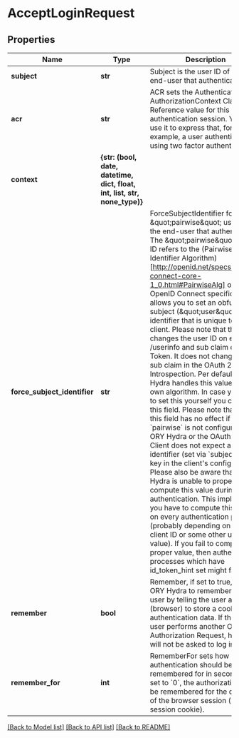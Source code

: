 # AcceptLoginRequest

## Properties
Name | Type | Description | Notes
------------ | ------------- | ------------- | -------------
**subject** | **str** | Subject is the user ID of the end-user that authenticated. | 
**acr** | **str** | ACR sets the Authentication AuthorizationContext Class Reference value for this authentication session. You can use it to express that, for example, a user authenticated using two factor authentication. | [optional] 
**context** | **{str: (bool, date, datetime, dict, float, int, list, str, none_type)}** |  | [optional] 
**force_subject_identifier** | **str** | ForceSubjectIdentifier forces the \&quot;pairwise\&quot; user ID of the end-user that authenticated. The \&quot;pairwise\&quot; user ID refers to the (Pairwise Identifier Algorithm)[http://openid.net/specs/openid-connect-core-1_0.html#PairwiseAlg] of the OpenID Connect specification. It allows you to set an obfuscated subject (\&quot;user\&quot;) identifier that is unique to the client.  Please note that this changes the user ID on endpoint /userinfo and sub claim of the ID Token. It does not change the sub claim in the OAuth 2.0 Introspection.  Per default, ORY Hydra handles this value with its own algorithm. In case you want to set this yourself you can use this field. Please note that setting this field has no effect if &#x60;pairwise&#x60; is not configured in ORY Hydra or the OAuth 2.0 Client does not expect a pairwise identifier (set via &#x60;subject_type&#x60; key in the client&#39;s configuration).  Please also be aware that ORY Hydra is unable to properly compute this value during authentication. This implies that you have to compute this value on every authentication process (probably depending on the client ID or some other unique value).  If you fail to compute the proper value, then authentication processes which have id_token_hint set might fail. | [optional] 
**remember** | **bool** | Remember, if set to true, tells ORY Hydra to remember this user by telling the user agent (browser) to store a cookie with authentication data. If the same user performs another OAuth 2.0 Authorization Request, he/she will not be asked to log in again. | [optional] 
**remember_for** | **int** | RememberFor sets how long the authentication should be remembered for in seconds. If set to &#x60;0&#x60;, the authorization will be remembered for the duration of the browser session (using a session cookie). | [optional] 

[[Back to Model list]](../README.md#documentation-for-models) [[Back to API list]](../README.md#documentation-for-api-endpoints) [[Back to README]](../README.md)


